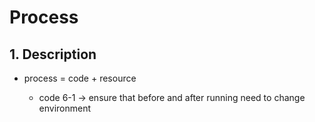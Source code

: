 # Process

## 1. Description

+ process = code + resource

  + code 6-1 -> ensure that before and after running need to change environment
